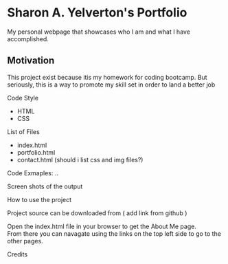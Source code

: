 Sharon A. Yelverton's Portfolio
===
My personal webpage that showcases who I am and what I have accomplished.



Motivation
---

This project exist because itis my homework for coding bootcamp.  But seriously, this is a way to promote my skill set in order to land a better job

Code Style
 * HTML
 * CSS
  
List of Files
  * index.html
  * portfolio.html
  * contact.html
(should i list css and img files?)
 
 
 Code Exmaples:
 ..
 
 
 Screen shots of the output
 
 
 
 How to use the project
 
 
 Project source can be downloaded from ( add link from github ) 
 
 Open the index.html file in your browser to get the About Me page.  
 From there you can navagate using the links on the top left side to go to the other pages.
 
 Credits
 
 
 
 






